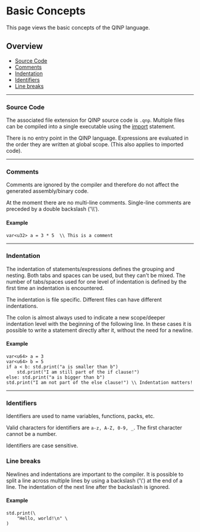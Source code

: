 # Basic Concepts

This page views the basic concepts of the QINP language.

## Overview
 - [Source Code](#source-code)
 - [Comments](#comments)
 - [Indentation](#indentation)
 - [Identifiers](#identifiers)
 - [Line breaks](#line-breaks)

---

### Source Code
The associated file extension for QINP source code is `.qnp`.
Multiple files can be compiled into a single executable using the [import](./keywords.md#import) statement.

There is no entry point in the QINP language. Expressions are evaluated in the order they are written at global scope. (This also applies to imported code).

---

### Comments

Comments are ignored by the compiler and therefore do not affect the generated assembly/binary code.

At the moment there are no multi-line comments.
Single-line comments are preceded by a double backslash ('\\\\').

#### Example

```qinp
var<u32> a = 3 * 5	\\ This is a comment
```

---

### Indentation

The indentation of statements/expressions defines the grouping and nesting.
Both tabs and spaces can be used, but they can't be mixed.
The number of tabs/spaces used for one level of indentation is defined by the first time an indentation is encountered.

The indentation is file specific. Different files can have different indentations.

The colon is almost always used to indicate a new scope/deeper indentation level with the beginning of the following line. In these cases it is possible to write a statement directly after it, without the need for a newline.

#### Example

```qinp
var<u64> a = 3
var<u64> b = 5
if a < b: std.print("a is smaller than b")
	std.print("I am still part of the if clause!")
else: std.print("a is bigger than b")
std.print("I am not part of the else clause!") \\ Indentation matters!
```

---

### Identifiers

Identifiers are used to name variables, functions, packs, etc.

Valid characters for identifiers are `a-z, A-Z, 0-9, _`. The first character cannot be a number.

Identifiers are case sensitive.

### Line breaks

Newlines and indentations are important to the compiler.
It is possible to split a line across multiple lines by using a backslash ('\\') at the end of a line.
The indentation of the next line after the backslash is ignored.

#### Example

```qinp
std.print(\
	"Hello, world!\n" \
)
```
